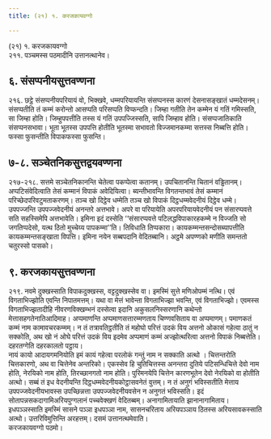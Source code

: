 ```yaml
---
title: (२१) १. करजकायवग्गो

---
```

(२१) १. करजकायवग्गो  
२११. पञ्चमस्स पठमादीनि उत्तानत्थानेव।  


## ६. संसप्पनीयसुत्तवण्णना

२१६. छट्ठे संसप्पनीयपरियायं वो, भिक्खवे, धम्मपरियायन्ति संसप्पनस्स कारणं देसनासङ्खातं धम्मदेसनम्। संसप्पतीति तं कम्मं करोन्तो आसप्पति परिसप्पति विप्फन्दति। जिम्हा गतीति तेन कम्मेन यं गतिं गमिस्सति, सा जिम्हा होति। जिम्हुपपत्तीति तस्स यं गतिं उपपज्जिस्सति, सापि जिम्हाव होति। संसप्पजातिकाति संसप्पनसभावा। भूता भूतस्स उपपत्ति होतीति भूतस्मा सभावतो विज्जमानकम्मा सत्तस्स निब्बत्ति होति। फस्सा फुसन्तीति विपाकफस्सा फुसन्ति।  


## ७-८. सञ्चेतनिकसुत्तद्वयवण्णना

२१७-२१८. सत्तमे सञ्चेतनिकानन्ति चेतेत्वा पकप्पेत्वा कतानम्। उपचितानन्ति चितानं वड्ढितानम्। अप्पटिसंवेदित्वाति तेसं कम्मानं विपाकं अवेदियित्वा। ब्यन्तीभावन्ति विगतन्तभावं तेसं कम्मानं परिच्छेदपरिवटुमताकरणम्। तञ्च खो दिट्ठेव धम्मेति तञ्च खो विपाकं दिट्ठधम्मवेदनीयं दिट्ठेव धम्मे। उपपज्जन्ति उपपज्जवेदनीयं अनन्तरे अत्तभावे। अपरे वा परियायेति अपरपरियायवेदनीयं पन संसारप्पवत्ते सति सहस्सिमेपि अत्तभावेति। इमिना इदं दस्सेति ‘‘संसारप्पवत्ते पटिलद्धविपाकारहकम्मे न विज्जति सो जगतिप्पदेसो, यत्थ ठितो मुच्चेय्य पापकम्मा’’ति। तिविधाति तिप्पकारा। कायकम्मन्तसन्दोसब्यापत्तीति कायकम्मन्तसङ्खाता विपत्ति। इमिना नयेन सब्बपदानि वेदितब्बानि। अट्ठमे अपण्णको मणीति समन्ततो चतुरस्सो पासको।  


## ९. करजकायसुत्तवण्णना

२१९. नवमे दुक्खस्साति विपाकदुक्खस्स, वट्टदुक्खस्सेव वा। इमस्मिं सुत्ते मणिओपम्मं नत्थि। एवं विगताभिज्झोति एवन्ति निपातमत्तम्। यथा वा मेत्तं भावेन्ता विगताभिज्झा भवन्ति, एवं विगताभिज्झो। एवमस्स विगताभिज्झतादीहि नीवरणविक्खम्भनं दस्सेत्वा इदानि अकुसलनिस्सरणानि कथेन्तो मेत्तासहगतेनातिआदिमाह। अप्पमाणन्ति अप्पमाणसत्तारम्मणताय चिण्णवसिताय वा अप्पमाणम्। पमाणकतं कम्मं नाम कामावचरकम्मम्। न तं तत्रावतिट्ठतीति तं महोघो परित्तं उदकं विय अत्तनो ओकासं गहेत्वा ठातुं न सक्कोति, अथ खो नं ओघे परित्तं उदकं विय इदमेव अप्पमाणं कम्मं अज्झोत्थरित्वा अत्तनो विपाकं निब्बत्तेति। दहरतग्गेति दहरकालतो पट्ठाय।  
नायं कायो आदायगमनियोति इमं कायं गहेत्वा परलोकं गन्तुं नाम न सक्काति अत्थो । चित्तन्तरोति चित्तकारणो, अथ वा चित्तेनेव अन्तरिको। एकस्सेव हि चुतिचित्तस्स अनन्तरा दुतिये पटिसन्धिचित्ते देवो नाम होति, नेरयिको नाम होति, तिरच्छानगतो नाम होति। पुरिमनयेपि चित्तेन कारणभूतेन देवो नेरयिको वा होतीति अत्थो। सब्बं तं इध वेदनीयन्ति दिट्ठधम्मवेदनीयकोट्ठासवनेतं वुत्तम्। न तं अनुगं भविस्सतीति मेत्ताय उपपज्जवेदनीयभावस्स उपच्छिन्नत्ता उपपज्जवेदनीयवसेन न अनुगतं भविस्सति। इदं सोतापन्नसकदागामिअरियपुग्गलानं पच्चवेक्खणं वेदितब्बम्। अनागामितायाति झानानागामिताय। इधपञ्ञस्साति इमस्मिं सासने पञ्ञा इधपञ्ञा नाम, सासनचरिताय अरियपञ्ञाय ठितस्स अरियसावकस्साति अत्थो। उत्तरिविमुत्तिन्ति अरहत्तम्। दसमं उत्तानत्थमेवाति।  
करजकायवग्गो पठमो।  